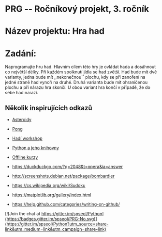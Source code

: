 # PRG -- Ročníkový projekt, 3. ročník
# Název projektu: Hra had
# Zadání:
Naprogramujte hru had. Hlavním cílem této hry je ovládat hada a dosáhnout co největší délky. Při každém spolknutí jídla se had zvětší.
Had bude mít dvě varianty, jedna bude mít ,,nekonečnou´´ plochu, kdy se při zanoření na jedné straně had vynoří na druhé.
Druhá varianta bude mít ohraničenou plochu a při nárazu hra skončí. U obou variant hra končí v případě, že do sebe had narazí.




## Několik inspirujících odkazů


* [Asteroidy](https://naucse.python.cz/2018/installfest/)
* [Pong](https://naucse.python.cz/2018/installfest/projects/pong/)
* [Hadí workshop](https://naucse.python.cz/2018/snake-hradec/)
* [Python a jeho knihovny](https://naucse.python.cz/2018/pyknihovny-jaro/)
* [Offline kurzy](https://naucse.python.cz/runs/all/)


* <https://duckduckgo.com/?q=2048&t=opera&ia=answer>
* <http://screenshots.debian.net/package/bombardier>
* <https://cs.wikipedia.org/wiki/Sudoku>
* <https://matplotlib.org/gallery/index.html>

* <https://help.github.com/categories/writing-on-github/>


[![Join the chat at https://gitter.im/spseol/Python](https://badges.gitter.im/spseol/PRG-No.svg)](https://gitter.im/spseol/Python?utm_source=share-link&utm_medium=link&utm_campaign=share-link)
